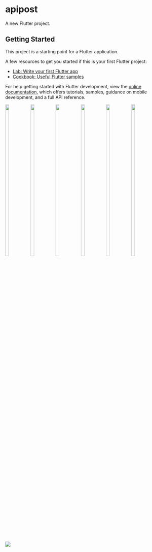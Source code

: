 # apipost

A new Flutter project.

## Getting Started

This project is a starting point for a Flutter application.

A few resources to get you started if this is your first Flutter project:

- [Lab: Write your first Flutter app](https://docs.flutter.dev/get-started/codelab)
- [Cookbook: Useful Flutter samples](https://docs.flutter.dev/cookbook)

For help getting started with Flutter development, view the
[online documentation](https://docs.flutter.dev/), which offers tutorials,
samples, guidance on mobile development, and a full API reference.

<p>
<img src="https://user-images.githubusercontent.com/114207841/232205546-93cb6629-6165-4790-b796-c1b44f1b807b.jpg" width=15% height=35%>
<img src="https://user-images.githubusercontent.com/114207841/232205144-cabaea2d-9a0c-42d4-a58b-744558326f0c.jpg" width=15% height=35%>
<img src="https://user-images.githubusercontent.com/114207841/232205150-a4af5d73-922d-4028-963c-bbe6bec32c5b.jpg" width=15% height=35%>
<img src="https://user-images.githubusercontent.com/114207841/232205157-da45bba2-d349-4ad8-8999-5f72fddb4f8b.jpg" width=15% height=35%>
<img src="https://user-images.githubusercontent.com/114207841/232205164-69c5d93a-a00d-4efe-b913-7cd86e4cd6cb.jpg" width=15% height=35%>
<img src="https://user-images.githubusercontent.com/114207841/232205170-ce02dcfb-cc71-40ef-b8b8-764ca71960e8.jpg" width=15% height=35%>
</p>

<img src="https://user-images.githubusercontent.com/114207841/232205354-217ecffc-53c8-4dad-b9ca-6586e93398f7.mp4">
